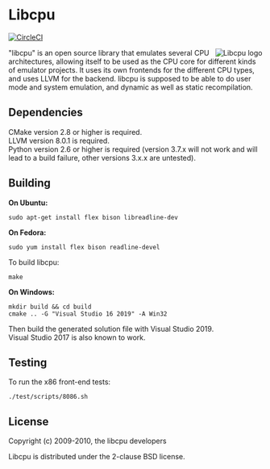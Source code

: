 # Libcpu

[![CircleCI](https://circleci.com/gh/libcpu/libcpu.svg?style=svg)](https://circleci.com/gh/libcpu/libcpu)

<img src="https://raw.github.com/libcpu/libcpu/master/images/libcpu.png" alt="Libcpu logo" align="right" />

"libcpu" is an open source library that emulates several CPU architectures,
allowing itself to be used as the CPU core for different kinds of emulator
projects. It uses its own frontends for the different CPU types, and uses LLVM
for the backend. libcpu is supposed to be able to do user mode and system
emulation, and dynamic as well as static recompilation.

## Dependencies

CMake version 2.8 or higher is required.  
LLVM version 8.0.1 is required.  
Python version 2.6 or higher is required (version 3.7.x will not work and will lead to a build failure, other versions 3.x.x are untested).

## Building

**On Ubuntu:**

```
sudo apt-get install flex bison libreadline-dev
```

**On Fedora:**

```
sudo yum install flex bison readline-devel
```

To build libcpu:

```
make
```

**On Windows:**

```
mkdir build && cd build
cmake .. -G "Visual Studio 16 2019" -A Win32
```

Then build the generated solution file with Visual Studio 2019.  
Visual Studio 2017 is also known to work.

## Testing

To run the x86 front-end tests:

```
./test/scripts/8086.sh
```

## License

Copyright (c) 2009-2010, the libcpu developers

Libcpu is distributed under the 2-clause BSD license.

